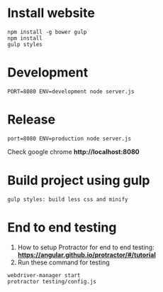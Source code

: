 # Install website
```
npm install -g bower gulp
npm install
gulp styles
```

# Development
```
PORT=8080 ENV=development node server.js
```

# Release
```
port=8080 ENV=production node server.js
```

Check google chrome **http://localhost:8080**

# Build project using gulp #
```
gulp styles: build less css and minify
```

# End to end testing
1. How to setup Protractor  for end to end testing:
**https://angular.github.io/protractor/#/tutorial**
2. Run these command for testing
```
webdriver-manager start
protractor testing/config.js
```

